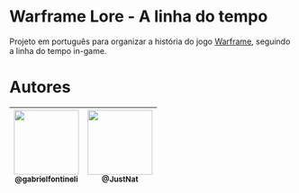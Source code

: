 # Warframe Lore - A linha do tempo

Projeto em português para organizar a história do jogo [Warframe](https://www.warframe.com/pt-br), seguindo a linha do tempo in-game.

# Autores
| [<img src="https://github.com/gabrielfontineli.png?size=115" width=115><br><sub>@gabrielfontineli</sub>](https://github.com/gabrielfontineli) | [<img src="https://github.com/JustNat.png?size=115" width=115><br><sub>@JustNat </sub>](https://github.com/JustNat)
| :---: | :---: |
